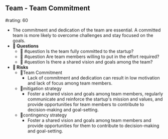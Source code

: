 ## Team - Team Commitment
#rating: 60
- The commitment and dedication of the team are essential. A committed team is more likely to overcome challenges and stay focused on the goals.
- **💭 Questions**
  - 💭 #question Is the team fully committed to the startup?
  - 💭 #question Are team members willing to put in the effort required?
  - 💭 #question Is there a shared vision and goals among the team?
- **🚨 Risks**
  - 🚨Team Commitment
    - Lack of commitment and dedication can result in low motivation and lack of focus among team members.
  - 🚨mitigation strategy
    - Foster a shared vision and goals among team members, regularly communicate and reinforce the startup's mission and values, and provide opportunities for team members to contribute to decision-making and goal-setting.
  - 🚨contingency strategy
    - Foster a shared vision and goals among team members and provide opportunities for them to contribute to decision-making and goal-setting.


